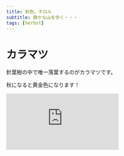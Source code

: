 ```yaml
---
title: 秋色、チロル
subtitle: 静かな山を歩く・・・
tags: [herbst]
---
```


# カラマツ

針葉樹の中で唯一落葉するのがカラマツです。

秋になると黄金色になります！

![20241009soelden1](https://piwigo.schickl.de/i.php?/upload/2024/10/11/20241011102138-2df223a9-me.jpg)


# 
